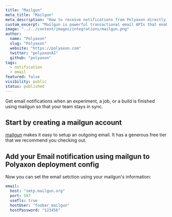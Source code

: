 ```yaml
---
title: "Mailgun"
meta_title: "Mailgun"
meta_description: "How to receive notifications from Polyaxon directly to your email using mailgun. Get email notifications when an experiment, job, build is finished using mailgun so that your team stays in sync."
custom_excerpt: "Mailgun is powerful transactional email APIs that enable you to send, receive, and track emails, built with developers in mind."
image: "../../content/images/integrations/mailgun.png"
author:
  name: "Polyaxon"
  slug: "Polyaxon"
  website: "https://polyaxon.com"
  twitter: "polyaxonAI"
  github: "polyaxon"
tags: 
  - notification
  - email
featured: false
visibility: public
status: published
---
```


Get email notifications when an experiment, a job, or a build is finished using mailgun so that your team stays in sync.

## Start by creating a mailgun account

[mailgun](https://www.mailgun.com/sending-email) makes it easy to setup an outgoing email. It has a generous free tier that we recommend you checking out.

## Add your Email notification using mailgun to Polyaxon deployment config

Now you can set the email setction using your mailgun's information:

```yaml
email:
  host: "smtp.mailgun.org"
  port: 587
  useTls: true
  hostUser: "foobar_mailgun"
  hostPassword: "123456"
```
